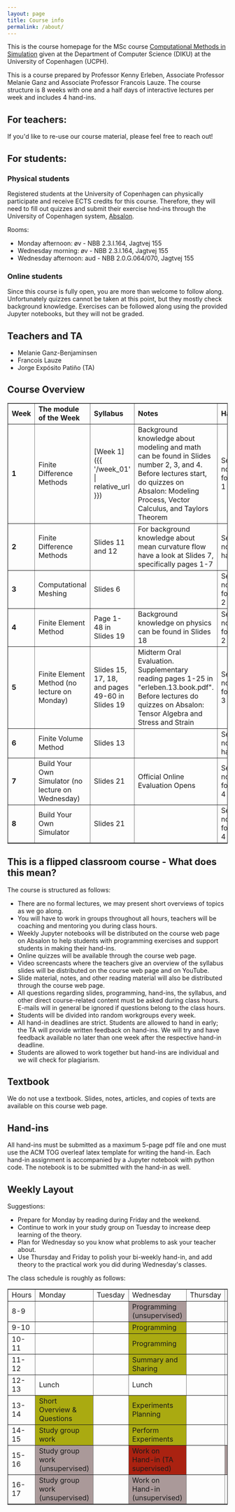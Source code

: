 ```yaml
---
layout: page
title: Course info
permalink: /about/
---
```


This is the course homepage for the MSc course <a href="[url]https://kurser.ku.dk/course/ndak12006u">Computational Methods in Simulation</a> given at the Department of Computer Science (DIKU) at the University of Copenhagen (UCPH). 

This is a course prepared by Professor Kenny Erleben, Associate Professor Melanie Ganz and Associate Professor Francois Lauze. The course structure is 8 weeks with one and a half days of interactive lectures per week and includes 4 hand-ins.

<h2>For teachers:</h2>
If you'd like to re-use our course material, please feel free to reach out!

<h2>For students:</h2>
<h3>Physical students</h3>
Registered students at the University of Copenhagen can physically participate and receive ECTS credits for this course. Therefore, they will need to fill out quizzes and submit their exercise hnd-ins through the University of Copenhagen system, <a href="[url]https://absalon.ku.dk/courses/72771">Absalon</a>. 

Rooms:
<ul>
    <li>Monday afternoon: &oslash;v - NBB 2.3.I.164, Jagtvej 155</li>
    <li>Wednesday morning: &oslash;v - NBB 2.3.I.164, Jagtvej 155</li>
    <li>Wednesday afternoon: aud - NBB 2.0.G.064/070, Jagtvej 155</li>
</ul>

<h3>Online students</h3>
Since this course is fully open, you are more than welcome to follow along. Unfortunately quizzes cannot be taken at this point, but they mostly check background knowledge. Exercises can be followed along using the provided Jupyter notebooks, but they will not be graded.

<h2>Teachers and TA</h2>
<ul>
    <li>Melanie Ganz-Benjaminsen</li>
    <li>Francois Lauze</li>
    <li>Jorge Expósito Patiño (TA)</li>
</ul>

<h2>Course Overview</h2>
<table border="1" cellspacing="1" cellpadding="1">
    <tbody>
        <tr>
            <td><strong>Week</strong></td>
            <td><strong>The module of the Week</strong></td>
            <td><strong>Syllabus</strong></td>
            <td><strong>Notes</strong></td>
            <td><strong>Hand In</strong></td>
            <td>Teacher of the Week</td>
        </tr>
        <tr>
            <td><strong>1</strong></td>
            <td>Finite Difference Methods</td>
            <td>[Week 1]({{ '/week_01' | relative_url }})</td>
            <td>Background knowledge about modeling and math can be found in Slides number 2, 3, and 4. Before lectures start, do quizzes on Absalon: Modeling Process, Vector Calculus, and Taylors Theorem</td>
            <td>See Jupyter notebook for hand in 1</td>
            <td>Melanie/Francois</td>
        </tr>
        <tr>
            <td><strong>2</strong></td>
            <td><span>Finite Difference Methods</span></td>
            <td>Slides 11 and 12</td>
            <td>For background knowledge about mean curvature flow have a look at Slides 7, specifically pages 1-7</td>
            <td>See Jupyter notebookfor hand in 1</td>
            <td>Melanie/Francois</td>
        </tr>
        <tr>
            <td><strong>3</strong></td>
            <td>Computational Meshing</td>
            <td>Slides 6</td>
            <td></td>
            <td>See Jupyter notebook for hand in 2</td>
            <td>Francois/Melanie</td>
        </tr>
        <tr>
            <td><strong>4</strong></td>
            <td>Finite Element Method</td>
            <td>Page 1-48 in Slides 19</td>
            <td>Background knowledge on physics can be found in Slides 18</td>
            <td>See Jupyter notebook for hand in 2</td>
            <td>Melanie (Francois gone)</td>
        </tr>
        <tr>
            <td><strong>5</strong></td>
            <td>Finite Element Method (no lecture on Monday)</td>
            <td>Slides 15, 17, 18, and pages 49-60 in Slides 19</td>
            <td>Midterm Oral Evaluation. Supplementary reading pages 1-25 in "erleben.13.book.pdf". Before lectures do quizzes on Absalon: Tensor Algebra and Stress and Strain</td>
            <td>See Jupyter notebook for hand in 3 </td>
            <td>Melanie/Francois</td>
        </tr>
        <tr>
            <td><strong>6</strong></td>
            <td>Finite Volume Method</td>
            <td>Slides 13</td>
            <td></td>
            <td>See Jupyter notebookfor hand in 3</td>
            <td>Francois/Melanie</td>
        </tr>
        <tr>
            <td><strong>7</strong></td>
            <td>Build Your Own Simulator (no lecture on Wednesday)</td>
            <td>Slides 21</td>
            <td>Official Online Evaluation Opens</td>
            <td>See Jupyter notebook for hand in 4</td>
            <td>Francois (Melanie gone)</td>
        </tr>
        <tr>
            <td><strong>8</strong></td>
            <td>Build Your Own Simulator</td>
            <td>Slides 21</td>
            <td></td>
            <td>See Jupyter notebook for hand in 4</td>
            <td>Francois/Melanie</td>
        </tr>
    </tbody>
</table>
<h2>This is a flipped classroom course - What does this mean?</h2>
<p>The course is structured as follows:</p>
<ul>
    <li>There are no formal lectures, we may present short overviews of topics as we go along.</li>
    <li>You will have to work in groups throughout all hours, teachers will be coaching and mentoring you during class hours.</li>
    <li>Weekly Jupyter notebooks will be distributed on the course web page on Absalon to help students with programming exercises and support students in making their hand-ins.</li>
    <li>Online quizzes will be available through the course web page.</li>
    <li>Video screencasts where the teachers give an overview of the syllabus slides will be distributed on the course web page and on YouTube.</li>
    <li>Slide material, notes, and other reading material will also be distributed through the course web page.</li>
    <li>All questions regarding slides, programming, hand-ins, the syllabus, and other direct course-related content must be asked during class hours. E-mails will in general be ignored if questions belong to the class hours.</li>
    <li>Students will be divided into random workgroups every week.</li>
    <li>All hand-in deadlines are strict. Students are allowed to hand in early; the TA will provide written feedback on hand-ins. We will try and have feedback available no later than one week after the respective hand-in deadline.</li>
    <li>Students are allowed to work together but hand-ins are individual and we will check for plagiarism.</li>
</ul>
<h2>Textbook</h2>
<p>We do not use a textbook. Slides, notes, articles, and copies of texts are available on this course web page.</p>
<h2>Hand-ins</h2>
<p>All hand-ins must be submitted as a maximum 5-page pdf file and one must use the ACM TOG overleaf latex template for writing the hand-in. Each hand-in assignment is accompanied by a Jupyter notebook with python code. The notebook is to be submitted with the hand-in as well.</p>

<h2>Weekly Layout</h2>
<p>Suggestions:</p>
<ul>
    <li>Prepare for Monday by reading during Friday and the weekend.</li>
    <li>Continue to work in your study group on Tuesday to increase deep learning of the theory.</li>
    <li>Plan for Wednesday so you know what problems to ask your teacher about.</li>
    <li>Use Thursday and Friday to polish your bi-weekly hand-in, and add theory to the practical work you did during Wednesday's classes.</li>
</ul>
<p>The class schedule is roughly as follows:</p>
<table border="1" cellpadding="1">
    <tbody>
        <tr>
            <td>Hours</td>
            <td>Monday</td>
            <td>Tuesday</td>
            <td>Wednesday</td>
            <td>Thursday</td>
            <td>Friday</td>
        </tr>
        <tr>
            <td>8-9</td>
            <td></td>
            <td></td>
            <td style="background-color: #aa9999;">Programming (unsupervised)</td>
            <td></td>
            <td></td>
        </tr>
        <tr>
            <td>9-10</td>
            <td></td>
            <td></td>
            <td style="background-color: #aaaa11;">Programming</td>
            <td></td>
            <td></td>
        </tr>
        <tr>
            <td>10-11</td>
            <td></td>
            <td></td>
            <td style="background-color: #aaaa11;">Programming</td>
            <td></td>
            <td></td>
        </tr>
        <tr>
            <td>11-12</td>
            <td></td>
            <td></td>
            <td style="background-color: #aaaa11;">Summary and Sharing</td>
            <td></td>
            <td></td>
        </tr>
        <tr>
            <td>12-13</td>
            <td>Lunch</td>
            <td></td>
            <td>Lunch</td>
            <td></td>
            <td></td>
        </tr>
        <tr>
            <td>13-14</td>
            <td style="background-color: #aaaa11;">Short Overview &amp; Questions</td>
            <td></td>
            <td style="background-color: #aaaa11;">Experiments Planning</td>
            <td></td>
            <td></td>
        </tr>
        <tr>
            <td>14-15</td>
            <td style="background-color: #aaaa11;">Study group work</td>
            <td></td>
            <td style="background-color: #aaaa11;">Perform Experiments</td>
            <td></td>
            <td></td>
        </tr>
        <tr>
            <td>15-16</td>
            <td style="background-color: #aa9999;">Study group work (unsupervised)</td>
            <td></td>
            <td style="background-color: #aa2211;">Work on Hand-in (TA supervised)</td>
            <td></td>
            <td style="background-color: #aa9999;">Bi-Weekly Submission Deadline</td>
        </tr>
        <tr>
            <td>16-17</td>
            <td style="background-color: #aa9999;">Study group work (unsupervised)</td>
            <td></td>
            <td style="background-color: #aa9999;">Work on Hand-in (unsupervised)</td>
            <td></td>
            <td></td>
        </tr>
    </tbody>
</table>
